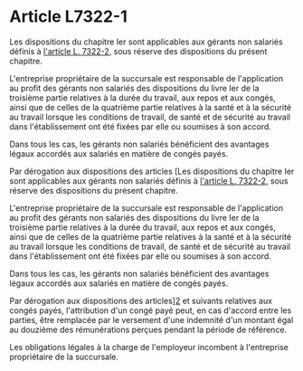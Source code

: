 # Article L7322-1

Les dispositions du chapitre Ier sont applicables aux gérants non salariés définis à [l'article L. 7322-2,][1] sous réserve des dispositions du présent chapitre. 

L'entreprise propriétaire de la succursale est responsable de l'application au profit des gérants non salariés des dispositions du livre Ier de la troisième partie relatives à la durée du travail, aux repos et aux congés, ainsi que de celles de la quatrième partie relatives à la santé et à la sécurité au travail lorsque les conditions de travail, de santé et de sécurité au travail dans l'établissement ont été fixées par elle ou soumises à son accord. 
  
  
Dans tous les cas, les gérants non salariés bénéficient des avantages légaux accordés aux salariés en matière de congés payés. 
  
  
Par dérogation aux dispositions des articles [Les dispositions du chapitre Ier sont applicables aux gérants non salariés définis à [l'article L. 7322-2,][1] sous réserve des dispositions du présent chapitre. 

L'entreprise propriétaire de la succursale est responsable de l'application au profit des gérants non salariés des dispositions du livre Ier de la troisième partie relatives à la durée du travail, aux repos et aux congés, ainsi que de celles de la quatrième partie relatives à la santé et à la sécurité au travail lorsque les conditions de travail, de santé et de sécurité au travail dans l'établissement ont été fixées par elle ou soumises à son accord. 
  
  
Dans tous les cas, les gérants non salariés bénéficient des avantages légaux accordés aux salariés en matière de congés payés. 
  
  
Par dérogation aux dispositions des articles][2] et suivants relatives aux congés payés, l'attribution d'un congé payé peut, en cas d'accord entre les parties, être remplacée par le versement d'une indemnité d'un montant égal au douzième des rémunérations perçues pendant la période de référence. 

Les obligations légales à la charge de l'employeur incombent à l'entreprise propriétaire de la succursale.

 [1]: /affichCodeArticle.do?cidTexte=LEGITEXT000006072050&idArticle=LEGIARTI000006904748&dateTexte=&categorieLien=cid
 [2]: /affichCodeArticle.do?cidTexte=LEGITEXT000006072050&idArticle=LEGIARTI000006902638&dateTexte=&categorieLien=cid